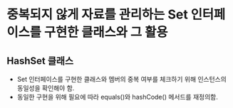 # 중복되지 않게 자료를 관리하는 Set 인터페이스를 구현한 클래스와 그 활용

## HashSet 클래스

- Set 인터페이스를 구현한 클래스와 멤버의 중복 여부를 체크하기 위해 인스턴스의 동일성을 확인해야 함.
- 동일한 구현을 위해 필요에 따라 equals()와 hashCode() 메서드를 재정의함.